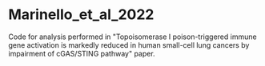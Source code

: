 # Marinello_et_al_2022
 Code for analysis performed in "Topoisomerase I poison-triggered immune gene activation is markedly reduced in human small-cell lung cancers by impairment of cGAS/STING pathway" paper.
